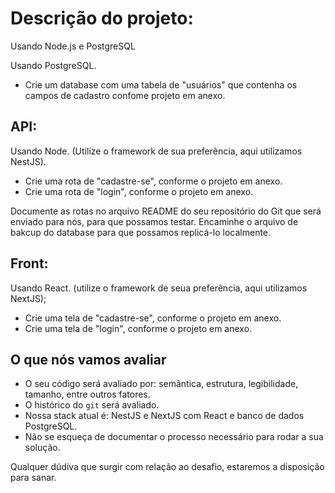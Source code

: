 # Descrição do projeto:

Usando Node.js e PostgreSQL

Usando PostgreSQL.
- Crie um database com uma tabela de "usuários" que contenha os campos de cadastro confome projeto em anexo.

## API: 
  Usando Node. (Utilize o framework de sua preferência, aqui utilizamos NestJS).
  - Crie uma rota de "cadastre-se", conforme o projeto em anexo.
  - Crie uma rota de "login", conforme o projeto em anexo.

  Documente as rotas no arquivo README do seu repositório do Git que será enviado para nós, para que possamos testar. 
  Encaminhe o arquivo de bakcup do database para que possamos replicá-lo localmente.

## Front:
  Usando React. (utilize o framework de seua preferência, aqui utilizamos NextJS);
  - Crie uma tela de "cadastre-se", conforme o projeto em anexo.
  - Crie uma tela de "login", conforme o projeto em anexo.


## O que nós vamos avaliar

- O seu código será avaliado por: semântica, estrutura, legibilidade, tamanho, entre outros fatores.
- O histórico do `git` será avaliado.
- Nossa stack atual é: NestJS e NextJS com React e banco de dados PostgreSQL.
- Não se esqueça de documentar o processo necessário para rodar a sua solução.


Qualquer dúdiva que surgir com relação ao desafio, estaremos a disposição para sanar. 
